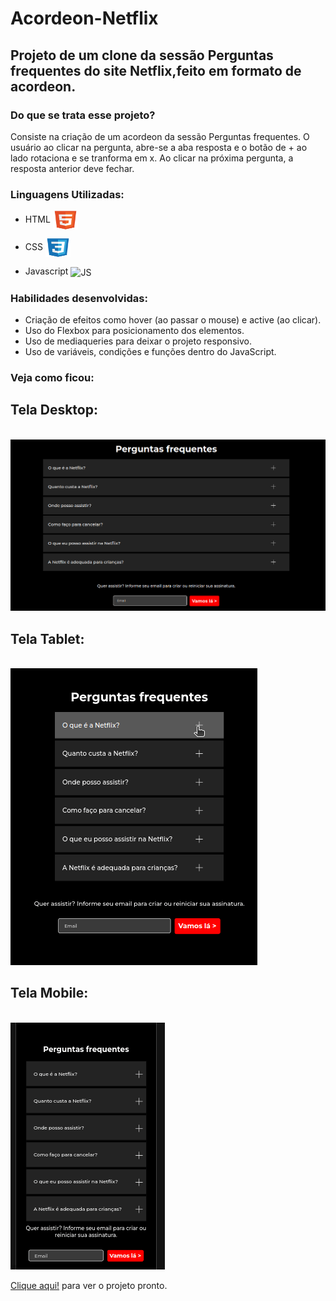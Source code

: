 # Acordeon-Netflix
## Projeto de um clone da sessão Perguntas frequentes do site Netflix,feito em formato de acordeon.
### Do que se trata esse projeto?
Consiste na criação de um acordeon da sessão Perguntas frequentes. O usuário ao clicar na pergunta, abre-se a aba resposta e o botão de + ao lado rotaciona e se tranforma em x.
Ao clicar na próxima pergunta, a resposta anterior deve fechar.
### Linguagens Utilizadas:
- HTML <img align="center" alt="HTML" height="30" width="40" src="https://raw.githubusercontent.com/devicons/devicon/master/icons/html5/html5-original.svg">

- CSS  <img align="center" alt="CSS" height="30" width="40" src="https://raw.githubusercontent.com/devicons/devicon/master/icons/css3/css3-original.svg">

- Javascript  <img align="center" alt="JS" height="30" width="40" src="https://cdn.jsdelivr.net/gh/devicons/devicon/icons/javascript/javascript-original.svg" />
          
### Habilidades desenvolvidas:
- Criação de efeitos como hover (ao passar o mouse) e active (ao clicar).
- Uso do Flexbox para posicionamento dos elementos.
- Uso de mediaqueries para deixar o projeto responsivo.
- Uso de variáveis, condições e funções dentro do JavaScript.

### Veja como ficou:
## Tela Desktop:
<br>
<img src="./src/imagens/gif netflix.gif" alt="animação da tela acordeon netflix">

## Tela Tablet:
<br>
<img src="./src/imagens/Peek 21-06-2023 14-48.gif" alt="Video tela tablet">

## Tela Mobile:
<br>
	<img src="./src/imagens/Peek 21-06-2023 14-49.gif" alt="Video tela mobile">


 [Clique aqui!](https://jessica-os.github.io/Acordeon-Netflix/) para ver o projeto pronto.
